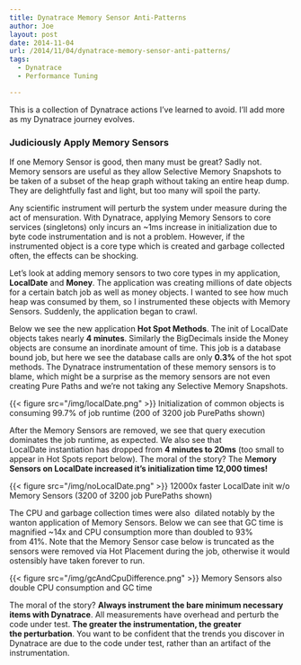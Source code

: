 ```yaml
---
title: Dynatrace Memory Sensor Anti-Patterns
author: Joe
layout: post
date: 2014-11-04
url: /2014/11/04/dynatrace-memory-sensor-anti-patterns/
tags:
  - Dynatrace
  - Performance Tuning

---
```

This is a collection of Dynatrace actions I&#8217;ve learned to avoid. I&#8217;ll add more as my Dynatrace journey evolves.

### Judiciously Apply Memory Sensors

If one Memory Sensor is good, then many must be great? Sadly not. Memory sensors are useful as they allow Selective Memory Snapshots to be taken of a subset of the heap graph without taking an entire heap dump. They are delightfully fast and light, but too many will spoil the party.

Any scientific instrument will perturb the system under measure during the act of mensuration. With Dynatrace, applying Memory Sensors to core services (singletons) only incurs an ~1ms increase in initialization due to byte code instrumentation and is not a problem. However, if the instrumented object is a core type which is created and garbage collected often, the effects can be shocking.

Let&#8217;s look at adding memory sensors to two core types in my application, **LocalDate** and **Money**. The application was creating millions of date objects for a certain batch job as well as money objects. I wanted to see how much heap was consumed by them, so I instrumented these objects with Memory Sensors. Suddenly, the application began to crawl.

Below we see the new application **Hot Spot Methods**. The init of LocalDate objects takes nearly **4 minutes**. Similarly the BigDecimals inside the Money objects are consume an inordinate amount of time. This job is a database bound job, but here we see the database calls are only **0.3%** of the hot spot methods. The Dynatrace instrumentation of these memory sensors is to blame, which might be a surprise as the memory sensors are not even creating Pure Paths and we&#8217;re not taking any Selective Memory Snapshots.

{{< figure src="/img/localDate.png" >}}
Initialization of common objects is consuming 99.7% of job runtime (200 of 3200 job PurePaths shown)

After the Memory Sensors are removed, we see that query execution dominates the job runtime, as expected. We also see that LocalDate instantiation has dropped from **4 minutes to 20ms** (too small to appear in Hot Spots report below). The moral of the story? The M**emory Sensors on LocalDate increased it&#8217;s initialization time 12,000 times!**

{{< figure src="/img/noLocalDate.png" >}}
12000x faster LocalDate init w/o Memory Sensors (3200 of 3200 job PurePaths shown)

The CPU and garbage collection times were also  dilated notably by the wanton application of Memory Sensors. Below we can see that GC time is magnified ~14x and CPU consumption more than doubled to 93% from 41%. Note that the Memory Sensor case below is truncated as the sensors were removed via Hot Placement during the job, otherwise it would ostensibly have taken forever to run.

{{< figure src="/img/gcAndCpuDifference.png" >}}
Memory Sensors also double CPU consumption and GC time

The moral of the story? **Always instrument the bare minimum necessary items with Dynatrace**. All measurements have overhead and perturb the code under test. **The greater the instrumentation, the greater the perturbation**. You want to be confident that the trends you discover in Dynatrace are due to the code under test, rather than an artifact of the instrumentation.
